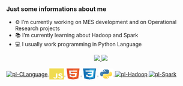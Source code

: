 ### Just some informations about me


- ⚙  I’m currently working on MES development and on Operational Research projects
- 📚 I’m currently learning about Hadoop and Spark
- 💻 I usually work programming in Python Language 


<div align="center">
  
  <a href="https://github.com/PedroLagesc">
  <img height="180em" src="https://github-readme-stats.vercel.app/api?username=PedroLagesc&show_icons=true&theme=highcontrast&include_all_commits=true&count_private=true"/>
  <img height="180em" src="https://github-readme-stats.vercel.app/api/top-langs/?username=PedroLagesc&layout=compact&langs_count=7&theme=highcontrast"/>

 </div>
 
  
<div style="display: inline_block"><br>
 
  <img align="center" alt="pl-CLanguage" height="30" width="40" src="https://cdn.icon-icons.com/icons2/2415/PNG/512/c_original_logo_icon_146611.png">
  <img align="center" alt="pl-Js" height="30" width="40" src="https://raw.githubusercontent.com/devicons/devicon/master/icons/javascript/javascript-plain.svg">
  <img align="center" alt="pl-HTML" height="30" width="40" src="https://raw.githubusercontent.com/devicons/devicon/master/icons/html5/html5-original.svg">
  <img align="center" alt="pl-CSS" height="30" width="40" src="https://raw.githubusercontent.com/devicons/devicon/master/icons/css3/css3-original.svg">
  <img align="center" alt="pl-Python" height="30" width="40" src="https://raw.githubusercontent.com/devicons/devicon/master/icons/python/python-original.svg">
  <img align="center" alt="pl-Hadoop" height="30" width="40" src="https://cdn.icon-icons.com/icons2/2699/PNG/512/apache_hadoop_logo_icon_169586.png">
  <img align="center" alt="pl-Spark" height="30" width="40" src="https://cdn.icon-icons.com/icons2/2699/PNG/512/apache_spark_logo_icon_170561.png">
  
</div>  
